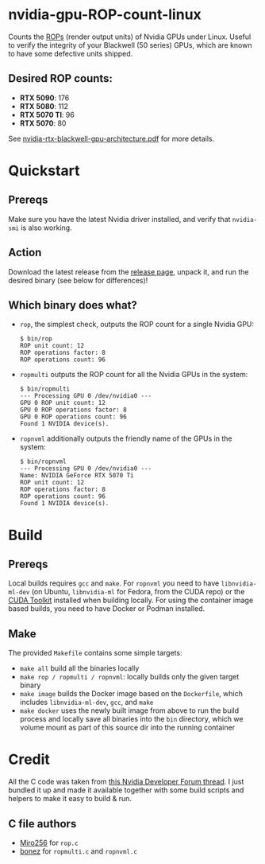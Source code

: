 # nvidia-gpu-ROP-count-linux
Counts the [ROPs](https://en.wikipedia.org/wiki/Render_output_unit) (render output units) of Nvidia GPUs under Linux. Useful to verify the integrity of your Blackwell (50 series) GPUs, which are known to have some defective units shipped.

## Desired ROP counts:

* **RTX 5090**: 176
* **RTX 5080**: 112
* **RTX 5070 TI**: 96
* **RTX 5070**: 80

See [nvidia-rtx-blackwell-gpu-architecture.pdf](https://images.nvidia.com/aem-dam/Solutions/geforce/blackwell/nvidia-rtx-blackwell-gpu-architecture.pdf) for more details.

# Quickstart
## Prereqs
Make sure you have the latest Nvidia driver installed, and verify that `nvidia-smi` is also working.

## Action
Download the latest release from the [release page](https://github.com/pwntr/nvidia-gpu-ROP-count-linux/releases), unpack it, and run the desired binary (see below for differences)!

## Which binary does what?
* `rop`, the simplest check, outputs the ROP count for a single Nvidia GPU:
    ```
    $ bin/rop
    ROP unit count: 12
    ROP operations factor: 8
    ROP operations count: 96
    ```
* `ropmulti` outputs the ROP count for all the Nvidia GPUs in the system:
    ```
    $ bin/ropmulti
    --- Processing GPU 0 /dev/nvidia0 ---
    GPU 0 ROP unit count: 12
    GPU 0 ROP operations factor: 8
    GPU 0 ROP operations count: 96
    Found 1 NVIDIA device(s).
    ```
* `ropnvml` additionally outputs the friendly name of the GPUs in the system:
    ```
    $ bin/ropnvml
    --- Processing GPU 0 /dev/nvidia0 ---
    Name: NVIDIA GeForce RTX 5070 Ti
    ROP unit count: 12
    ROP operations factor: 8
    ROP operations count: 96
    Found 1 NVIDIA device(s).
    ```

# Build
## Prereqs
Local builds requires `gcc` and `make`. For `ropnvml` you need to have `libnvidia-ml-dev` (on Ubuntu, `libnvidia-ml` for Fedora, from the CUDA repo) or the [CUDA Toolkit](https://developer.nvidia.com/cuda-toolkit) installed when building locally. For using the container image based builds, you need to have Docker or Podman installed.

## Make
The provided `Makefile` contains some simple targets:

* `make all` build all the binaries locally
* `make rop / ropmulti / ropnvml`: locally builds only the given target binary
* `make image` builds the Docker image based on the `Dockerfile`, which includes `libnvidia-ml-dev`, `gcc`, and `make`
* `make docker` uses the newly built image from above to run the build process and locally save all binaries into the `bin` directory, which we volume mount as part of this source dir into the running container

# Credit

All the C code was taken from [this Nvidia Developer Forum thread](https://forums.developer.nvidia.com/t/check-the-rop-unit-count-under-linux-affects-all-rtx-50xx-cards/324769/93). I just bundled it up and made it available together with some build scripts and helpers to make it easy to build & run.

## C file authors
* [Miro256](https://forums.developer.nvidia.com/t/check-the-rop-unit-count-under-linux-affects-all-rtx-50xx-cards/324769/58) for `rop.c`
* [bonez](https://forums.developer.nvidia.com/t/check-the-rop-unit-count-under-linux-affects-all-rtx-50xx-cards/324769/95) for `ropmulti.c` and `ropnvml.c`